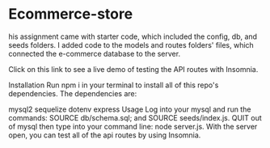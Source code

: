 # Ecommerce-store
his assignment came with starter code, which included the config, db, and seeds folders. I added code to the models and routes folders' files, which connected the e-commerce database to the server.

Click on this link to see a live demo of testing the API routes with Insomnia.

Installation
Run npm i in your terminal to install all of this repo's dependencies. The dependencies are:

mysql2
sequelize
dotenv
express
Usage
Log into your mysql and run the commands: SOURCE db/schema.sql; and SOURCE seeds/index.js.
QUIT out of mysql then type into your command line: node server.js.
With the server open, you can test all of the api routes by using Insomnia.
